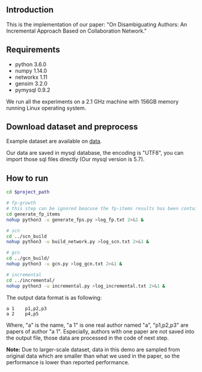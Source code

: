 ## Introduction

This is the implementation of our paper: "On Disambiguating Authors: An Incremental Approach Based on Collaboration Network."

## Requirements

- python 3.6.0
- numpy 1.14.0
- networkx 1.11
- gensim 3.2.0
- pymysql 0.9.2

We run all the experiments on a 2.1 GHz machine with 156GB memory running Linux operating system. 


## Download dataset and preprocess

Example dataset are available on [data](https://pan.baidu.com/s/1bowUE7Nw23B6HA-_l7btew). 

Our data are saved in mysql database, the encoding is "UTF8", you can import those sql files directly (Our mysql version is 5.7).


## How to run

```Bash
cd $project_path

# fp-growth
# this step can be ignored beacuse the fp-items results has been contained in the data link.
cd generate_fp_items
nohup python3 -u generate_fps.py >log_fp.txt 2>&1 &

# scn 
cd ../scn_build
nohup python3 -u build_network.py >log_scn.txt 2>&1 &

# gcn
cd ../gcn_build/
nohup python3 -u gcn.py >log_gcn.txt 2>&1 &

# incremental
cd ../incremental/
nohup python3 -u incremental.py >log_incremental.txt 2>&1 &
```

The output data format is as following:

```
a 1    p1,p2,p3
a 2    p4,p5
```
Where, "a" is the name, "a 1" is one real author named "a", "p1,p2,p3" are papers of author "a 1". Especially, authors with one paper are not saved into the output file, those data are processed in the code of next step.

**Note:** Due to larger-scale dataset, data in this demo are sampled from original data which are smaller than what we used in the paper, so the performance is lower than reported performance.